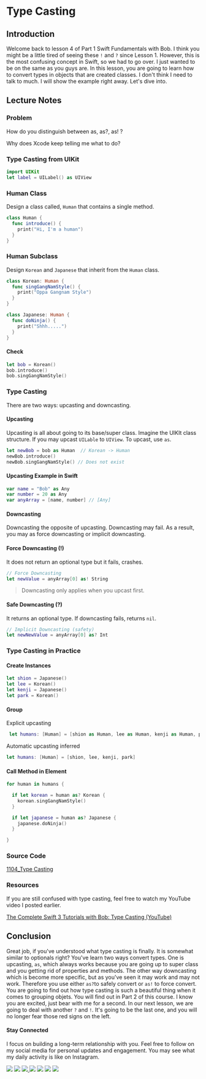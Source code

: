 # Type Casting

## Introduction
Welcome back to lesson 4 of Part 1 Swift Fundamentals with Bob. I think you might be a little tired of seeing these `!` and `?` since Lesson 1. However, this is the most confusing concept in Swift, so we had to go over. I just wanted to be on the same as you guys are. In this lesson, you are going to learn how to convert types in objects that are created classes. I don't think I need to talk to much. I will show the example right away. Let's dive into.



## Lecture Notes

### Problem
How do you distinguish between as, as?, as! ?

Why does Xcode keep telling me what to do?

### Type Casting from UIKit
```swift
import UIKit
let label = UILabel() as UIView
```

### Human Class
Design a class called, `Human` that contains a single method.

```swift
class Human {
  func introduce() {
    print("Hi, I'm a human")
  }
}
```

### Human Subclass
Design `Korean` and `Japanese` that inherit from the `Human` class.

```swift
class Korean: Human {
  func singGangNamStyle() {
    print("Oppa Gangnam Style")
  }
}

class Japanese: Human {
  func doNinja() {
    print("Shhh.....")
  }
}
```

#### Check
```swift
let bob = Korean()
bob.introduce()
bob.singGangNamStyle()
```

### Type Casting
There are two ways: upcasting and downcasting.

#### Upcasting
Upcasting is all about going to its base/super class. Imagine the UIKIt class structure. If you may upcast `UILable` to `UIView`. To upcast, use `as`.

```swift
let newBob = bob as Human  // Korean -> Human
newBob.introduce()
newBob.singGangNamStyle() // Does not exist
```

#### Upcasting Example in Swift
```swift
var name = "Bob" as Any
var number = 20 as Any
var anyArray = [name, number] // [Any]
```


#### Downcasting
Downcasting the opposite of upcasting. Downcasting may fail. As a result, you may as force downcasting or implicit downcasting.

#### Force Downcasting (!)
It does not return an optional type but it fails, crashes.

```swift
// Force Downcasting
let newValue = anyArray[0] as! String
```
> Downcasting only applies when you upcast first.

#### Safe Downcasting (?)
 It returns an optional type. If downcasting fails, returns `nil`.

```swift
// Implicit Downcasting (safety)
let newNewValue = anyArray[0] as? Int
```

### Type Casting in Practice

#### Create Instances

```swift
let shion = Japanese()
let lee = Korean()
let kenji = Japanese()
let park = Korean()
```

#### Group
Explicit upcasting
```swift
 let humans: [Human] = [shion as Human, lee as Human, kenji as Human, park as Human]
```

Automatic upcasting inferred
```swift
let humans: [Human] = [shion, lee, kenji, park]
```

#### Call Method in Element
```swift
for human in humans {

  if let korean = human as? Korean {
    korean.singGangNamStyle()
  }

  if let japanese = human as? Japanese {
    japanese.doNinja()
  }

}
```

### Source Code
[1104_Type Casting](https://www.dropbox.com/sh/hxtqsqm8giidire/AACw-_bIamHcQMhMNMaqSIH8a?dl=)

### Resources
If you are still confused with type casting, feel free to watch my YouTube video I posted earlier.

[The Complete Swift 3 Tutorials with Bob: Type Casting (YouTube)](https://www.youtube.com/watch?v=A2M5sIXFNbg&t=12s)



## Conclusion
Great job, if you've understood what type casting is finally. It is somewhat similar to optionals right? You've learn two ways convert types. One is upcasting, `as`, which always works because you are going up to super class and you getting rid of properties and methods. The other way downcasting which is become more specific, but as you've seen it may work and may not work. Therefore you use either `as?`to safely convert or `as!` to force convert. You are going to find out how type casting is such a beautiful thing when it comes to grouping objets. You will find out in Part 2 of this course. I know you are excited, just bear with me for a second. In our next lesson, we are going to deal with another `?` and `!`. It's going to be the last one, and you will no longer fear those red signs on the left.



#### Stay Connected
I focus on building a long-term relationship with you. Feel free to follow on my social media for personal updates and engagement. You may see what my daily activity is like on Instagram.  


<p>
<a href="http://bobthedeveloper.io"><img src="https://img.shields.io/badge/Personal-Website-333333.svg"></a>
<a href="https://facebook.com/bobthedeveloper"><img src="https://img.shields.io/badge/Facebook-Like-3B5998.svg"></a> <a href="https://youtube.com/bobthedeveloper"><img src="https://img.shields.io/badge/YouTube-Subscribe-CE1312.svg"</a> <a href="https://twitter.com/bobleesj"><img src="https://img.shields.io/badge/Twitter-Follow-55ACEE.svg"></a> <a href="https://instagram.com/bobthedev
"><img src="https://img.shields.io/badge/Instagram-Follow-BB2F92.svg"></a> <a href="https://linkedin.com/in/bobleesj"><img src= "https://img.shields.io/badge/LinkedIn-Connect-0077B5.svg"></a>
<a href="https://medium.com/@bobleesj"><img src="https://img.shields.io/badge/Medium-Read-00AB6C.svg"/></a>
</p>
